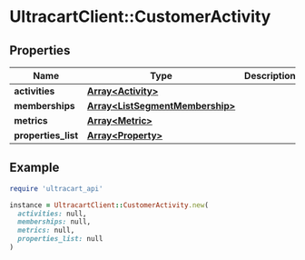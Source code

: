 # UltracartClient::CustomerActivity

## Properties

| Name | Type | Description | Notes |
| ---- | ---- | ----------- | ----- |
| **activities** | [**Array&lt;Activity&gt;**](Activity.md) |  | [optional] |
| **memberships** | [**Array&lt;ListSegmentMembership&gt;**](ListSegmentMembership.md) |  | [optional] |
| **metrics** | [**Array&lt;Metric&gt;**](Metric.md) |  | [optional] |
| **properties_list** | [**Array&lt;Property&gt;**](Property.md) |  | [optional] |

## Example

```ruby
require 'ultracart_api'

instance = UltracartClient::CustomerActivity.new(
  activities: null,
  memberships: null,
  metrics: null,
  properties_list: null
)
```

